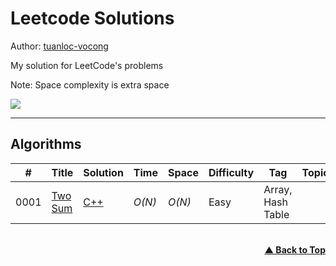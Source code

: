 # Leetcode Solutions

Author: [tuanloc-vocong](https://github.com/tuanloc-vocong)

My solution for LeetCode's problems

Note: Space complexity is extra space

![](https://progress-bar.dev/100/?title=%20done%208%20/1000000&width=1000)

---

## Algorithms

| #    | Title                                            | Solution                                  | Time   | Space  | Difficulty | Tag               | Topic |
| ---- | ------------------------------------------------ | ----------------------------------------- | ------ | ------ | ---------- | ----------------- | ----- |
| 0001 | [Two Sum](https://leetcode.com/problems/two-sum) | [C++](./cplusplus/000000_hello_world.cpp) | _O(N)_ | _O(N)_ | Easy       | Array, Hash Table |       |

<br/>
   <div align="right">
       <b><a href="#leetcode-solutions">▲ Back to Top</a></b>
   </div>
<br/>
